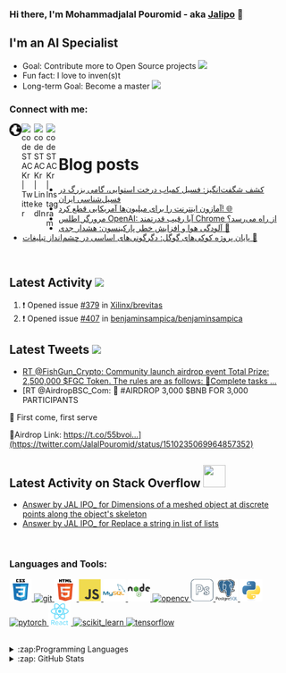 ### Hi there, I'm Mohammadjalal Pouromid - aka [Jalipo][website] 👋
## I'm an AI Specialist

 
- Goal: Contribute more to Open Source projects <img src="https://media.giphy.com/media/WUlplcMpOCEmTGBtBW/giphy.gif" width="30">
- Fun fact: I love to inven(s)t
- Long-term Goal: Become a master <img src="https://media.giphy.com/media/BMyEGC1ZzwS6W2cc5n/giphy.gif"  width="30" >

### Connect with me:

[<img align="left" alt="codeSTACKr.com" width="22px" src="https://raw.githubusercontent.com/iconic/open-iconic/master/svg/globe.svg" />][website]
[<img align="left" alt="codeSTACKr | Twitter" width="22px" src="https://cdn.jsdelivr.net/npm/simple-icons@v3/icons/twitter.svg" />][twitter]
[<img align="left" alt="codeSTACKr | LinkedIn" width="22px" src="https://cdn.jsdelivr.net/npm/simple-icons@v3/icons/linkedin.svg" />][linkedin]
[<img align="left" alt="codeSTACKr | Instagram" width="22px" src="https://cdn.jsdelivr.net/npm/simple-icons@v3/icons/instagram.svg" />][instagram]

<br />

# Blog posts
<!-- BLOG-POST-LIST:START -->
- [کشف شگفت‌انگیز: فسیل کمیاب درخت استوایی، گامی بزرگ در فسیل‌شناسی ایران](https://cyberuni.ir/blog/%DA%A9%D8%B4%D9%81-%D8%B4%DA%AF%D9%81%D8%AA%D8%A7%D9%86%DA%AF%DB%8C%D8%B2-%D9%81%D8%B3%DB%8C%D9%84-%DA%A9%D9%85%DB%8C%D8%A7%D8%A8-%D8%AF%D8%B1%D8%AE%D8%AA-%D8%A7%D8%B3%D8%AA%D9%88%D8%A7%DB%8C%DB%8C-%DA%AF%D8%A7%D9%85%DB%8C-%D8%A8%D8%B2%D8%B1%DA%AF-%D8%AF%D8%B1-%D9%81%D8%B3%DB%8C%D9%84%D8%B4%D9%86%D8%A7%D8%B3%DB%8C-%D8%A7%DB%8C%D8%B1%D8%A7%D9%86/)
- [آمازون اینترنت را برای میلیون‌ها آمریکایی قطع کرد! 🌐](https://cyberuni.ir/blog/%D8%A2%D9%85%D8%A7%D8%B2%D9%88%D9%86-%D8%A7%DB%8C%D9%86%D8%AA%D8%B1%D9%86%D8%AA-%D8%B1%D8%A7-%D8%A8%D8%B1%D8%A7%DB%8C-%D9%85%DB%8C%D9%84%DB%8C%D9%88%D9%86%D9%87%D8%A7-%D8%A2%D9%85%D8%B1%DB%8C%DA%A9%D8%A7%DB%8C%DB%8C-%D9%82%D8%B7%D8%B9-%DA%A9%D8%B1%D8%AF/)
- [مرورگر اطلس OpenAI: آیا رقیب قدرتمند Chrome از راه می‌رسد؟](https://cyberuni.ir/blog/%D9%85%D8%B1%D9%88%D8%B1%DA%AF%D8%B1-%D8%A7%D8%B7%D9%84%D8%B3-openai-%D8%A2%DB%8C%D8%A7-%D8%B1%D9%82%DB%8C%D8%A8-%D9%82%D8%AF%D8%B1%D8%AA%D9%85%D9%86%D8%AF-chrome-%D8%A7%D8%B2-%D8%B1%D8%A7%D9%87-%D9%85%DB%8C%D8%B1%D8%B3%D8%AF/)
- [آلودگی هوا و افزایش خطر پارکینسون: هشدار جدی 🧠](https://cyberuni.ir/blog/%D8%A2%D9%84%D9%88%D8%AF%DA%AF%DB%8C-%D9%87%D9%88%D8%A7-%D9%88-%D8%A7%D9%81%D8%B2%D8%A7%DB%8C%D8%B4-%D8%AE%D8%B7%D8%B1-%D9%BE%D8%A7%D8%B1%DA%A9%DB%8C%D9%86%D8%B3%D9%88%D9%86-%D9%87%D8%B4%D8%AF%D8%A7%D8%B1-%D8%AC%D8%AF%DB%8C/)
- [پایان پروژه کوکی‌های گوگل: دگرگونی‌های اساسی در چشم‌انداز تبلیغات 🍪](https://cyberuni.ir/blog/%D9%BE%D8%A7%DB%8C%D8%A7%D9%86-%D9%BE%D8%B1%D9%88%DA%98%D9%87-%DA%A9%D9%88%DA%A9%DB%8C%D9%87%D8%A7%DB%8C-%DA%AF%D9%88%DA%AF%D9%84-%D8%AF%DA%AF%D8%B1%DA%AF%D9%88%D9%86%DB%8C%D9%87%D8%A7%DB%8C-%D8%A7%D8%B3%D8%A7%D8%B3%DB%8C-%D8%AF%D8%B1-%DA%86%D8%B4%D9%85%D8%A7%D9%86%D8%AF%D8%A7%D8%B2-%D8%AA%D8%A8%D9%84%DB%8C%D8%BA%D8%A7%D8%AA/)
<!-- BLOG-POST-LIST:END -->


<br/>

## Latest Activity <img src="https://raw.githubusercontent.com/innng/innng/master/assets/kyubey.gif" width="80"> 
<!--START_SECTION:activity-->
1. ❗️ Opened issue [#379](https://github.com/Xilinx/brevitas/issues/379) in [Xilinx/brevitas](https://github.com/Xilinx/brevitas)
2. ❗️ Opened issue [#407](https://github.com/benjaminsampica/benjaminsampica/issues/407) in [benjaminsampica/benjaminsampica](https://github.com/benjaminsampica/benjaminsampica)
<!--END_SECTION:activity-->


## Latest Tweets <img src="https://media.giphy.com/media/26BRxIdjE82KNmVJm/giphy.gif" width="30"> 

<!-- TWITTER:START -->
- [RT @FishGun_Crypto: Community launch airdrop event
Total Prize: 2,500,000 $FGC Token. The rules are as follows:
🐡Complete tasks ...](https://twitter.com/JalalPouromid/status/1510434904487743493)
- [RT @AirdropBSC_Com: 🎁 #AIRDROP 3,000 $BNB FOR 3,000 PARTICIPANTS 

🎁 First come, first serve

🔗Airdrop Link: https://t.co/55bvoi...](https://twitter.com/JalalPouromid/status/1510235069964857352)
<!-- TWITTER:END -->

## Latest Activity on Stack Overflow  <img src="https://media.giphy.com/media/ule4vhcY1xEKQ/giphy.gif" height="40" width = '40'> 

<!-- STACKOVERFLOW:START -->
- [Answer by JAL IPO_ for Dimensions of a meshed object at discrete points along the object&#39;s skeleton](https://stackoverflow.com/questions/79000040/dimensions-of-a-meshed-object-at-discrete-points-along-the-objects-skeleton/79051975#79051975)
- [Answer by JAL IPO_ for Replace a string in list of lists](https://stackoverflow.com/questions/13781828/replace-a-string-in-list-of-lists/75055822#75055822)
<!-- STACKOVERFLOW:END -->

<br/>

  <h3 align="left">Languages and Tools:</h3>
<p align="left"> <a href="https://www.w3schools.com/css/" target="_blank"> <img src="https://raw.githubusercontent.com/devicons/devicon/master/icons/css3/css3-original-wordmark.svg" alt="css3" width="40" height="40"/> </a> <a href="https://git-scm.com/" target="_blank"> <img src="https://www.vectorlogo.zone/logos/git-scm/git-scm-icon.svg" alt="git" width="40" height="40"/> </a> <a href="https://www.w3.org/html/" target="_blank"> <img src="https://raw.githubusercontent.com/devicons/devicon/master/icons/html5/html5-original-wordmark.svg" alt="html5" width="40" height="40"/> </a> <a href="https://developer.mozilla.org/en-US/docs/Web/JavaScript" target="_blank"> <img src="https://raw.githubusercontent.com/devicons/devicon/master/icons/javascript/javascript-original.svg" alt="javascript" width="40" height="40"/> </a> <a href="https://www.mysql.com/" target="_blank"> <img src="https://raw.githubusercontent.com/devicons/devicon/master/icons/mysql/mysql-original-wordmark.svg" alt="mysql" width="40" height="40"/> </a> <a href="https://nodejs.org" target="_blank"> <img src="https://raw.githubusercontent.com/devicons/devicon/master/icons/nodejs/nodejs-original-wordmark.svg" alt="nodejs" width="40" height="40"/> </a> <a href="https://opencv.org/" target="_blank"> <img src="https://www.vectorlogo.zone/logos/opencv/opencv-icon.svg" alt="opencv" width="40" height="40"/> </a> <a href="https://www.photoshop.com/en" target="_blank"> <img src="https://raw.githubusercontent.com/devicons/devicon/master/icons/photoshop/photoshop-line.svg" alt="photoshop" width="40" height="40"/> </a> <a href="https://www.postgresql.org" target="_blank"> <img src="https://raw.githubusercontent.com/devicons/devicon/master/icons/postgresql/postgresql-original-wordmark.svg" alt="postgresql" width="40" height="40"/> </a> <a href="https://www.python.org" target="_blank"> <img src="https://raw.githubusercontent.com/devicons/devicon/master/icons/python/python-original.svg" alt="python" width="40" height="40"/> </a> <a href="https://pytorch.org/" target="_blank"> <img src="https://www.vectorlogo.zone/logos/pytorch/pytorch-icon.svg" alt="pytorch" width="40" height="40"/> </a> <a href="https://reactjs.org/" target="_blank"> <img src="https://raw.githubusercontent.com/devicons/devicon/master/icons/react/react-original-wordmark.svg" alt="react" width="40" height="40"/> </a> <a href="https://scikit-learn.org/" target="_blank"> <img src="https://upload.wikimedia.org/wikipedia/commons/0/05/Scikit_learn_logo_small.svg" alt="scikit_learn" width="40" height="40"/> </a> <a href="https://www.tensorflow.org" target="_blank"> <img src="https://www.vectorlogo.zone/logos/tensorflow/tensorflow-icon.svg" alt="tensorflow" width="40" height="40"/> </a> </p>

<br/>



<details>
  <summary>:zap:Programming Languages</summary>

  [![Top Langs](https://github-readme-stats.vercel.app/api/top-langs/?username=iamjalipo)](https://github.com/anuraghazra/github-readme-stats)

</details>

<details>
  <summary>:zap: GitHub Stats</summary>

  <img align="left" alt="jalipo" src="https://github-readme-stats.codestackr.vercel.app/api?username=iamjalipo&theme=vue&show_icons=true&hide_border=true" />

</details>




[website]: https://iamjalipo.github.io/
[twitter]: https://twitter.com/JalalPouromid
[instagram]: https://www.instagram.com/jalipo_/
[linkedin]: https://www.linkedin.com/in/mohammadjalal-pouromid-9568901b0

